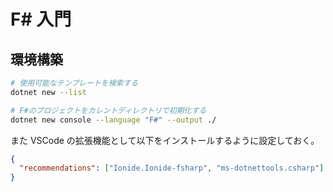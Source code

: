 # F# 入門

## 環境構築

```bash
# 使用可能なテンプレートを検索する
dotnet new --list

# F#のプロジェクトをカレントディレクトリで初期化する
dotnet new console --language "F#" --output ./
```

また VSCode の拡張機能として以下をインストールするように設定しておく。

```json
{
  "recommendations": ["Ionide.Ionide-fsharp", "ms-dotnettools.csharp"]
}
```
